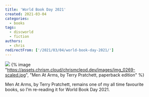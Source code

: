 ```yaml
---
title: 'World Book Day 2021'
created: 2021-03-04
categories:
  - books
tags:
  - discworld
  - fiction
authors:
  - chris
redirectFrom: ['/2021/03/04/world-book-day-2021/']
---
```


![](assets/images/img_0269.jpg)
{% image "https://assets.chrism.cloud/chrismcleod.dev/images/img_0269-scaled.jpg", "Men At Arms, by Terry Pratchett, paperback edition" %}

Men At Arms, by Terry Pratchett, remains one of my all time favourite books, so I’m re-reading it for World Book Day 2021.
